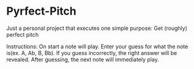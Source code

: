 # Pyrfect-Pitch
Just a personal project that executes one simple purpose: Get (roughly) perfect pitch

Instructions:
On start a note will play. Enter your guess for what the note is(ex. A, Ab, B, Bb). If you guess incorrectly, the right answer will be revealed. After guessing, the next note will immediately play.

